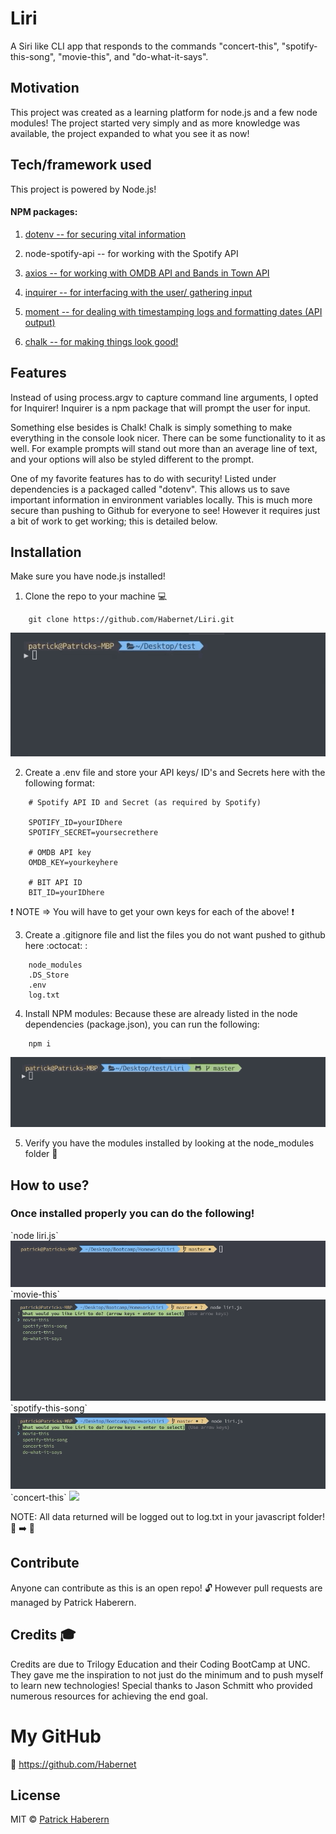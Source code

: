 # Liri
A Siri like CLI app that responds to the commands "concert-this", "spotify-this-song", "movie-this", and "do-what-it-says".

## Motivation
This project was created as a learning platform for node.js and a few node modules! The project started very simply and as more knowledge was available, the project expanded to what you see it as now!


## Tech/framework used
This project is powered by Node.js!
#### NPM packages:
1. [dotenv -- for securing vital information](https://www.npmjs.com/package/dotenv "dotenv")

2. node-spotify-api -- for working with the Spotify API

3. [axios -- for working with OMDB API and Bands in Town API](https://www.npmjs.com/package/axios "axios")

4. [inquirer -- for interfacing with the user/ gathering input](https://www.npmjs.com/package/inquirer "inquirer")


5. [moment -- for dealing with timestamping logs and formatting dates (API output)](https://www.npmjs.com/package/moment "moment")

6. [chalk -- for making things look good!](https://www.npmjs.com/package/chalk "chalk")

## Features
Instead of using process.argv to capture command line arguments, I opted for Inquirer! Inquirer is a npm package that will prompt the user for input.

Something else besides is Chalk! Chalk is simply something to make everything in the console look nicer. There can be some functionality to it as well. For example prompts will stand out more than an average line of text, and your options will also be styled different to the prompt.

One of my favorite features has to do with security! Listed under dependencies is a packaged called "dotenv". This allows us to save important information in environment variables locally. This is much more secure than pushing to Github for everyone to see! However it requires just a bit of work to get working; this is detailed below.

## Installation
Make sure you have node.js installed!
1. Clone the repo to your machine :computer:
```
    git clone https://github.com/Habernet/Liri.git
```
<img src="./assets/gitclone.gif">

2. Create a .env file and store your API keys/ ID's and Secrets here with the following format:

```
    # Spotify API ID and Secret (as required by Spotify)

    SPOTIFY_ID=yourIDhere
    SPOTIFY_SECRET=yoursecrethere

    # OMDB API key
    OMDB_KEY=yourkeyhere

    # BIT API ID
    BIT_ID=yourIDhere
```

:heavy_exclamation_mark: NOTE => You will have to get your own keys for each of the above! :heavy_exclamation_mark:


3. Create a .gitignore file and list the files you do not want pushed to github here :octocat: :

```
    node_modules
    .DS_Store
    .env
    log.txt
```

4. Install NPM modules:
    Because these are already listed in the node dependencies (package.json), you can run the following:

```
    npm i
```

<img src="./assets/npmi.gif">


5. Verify you have the modules installed by looking at the node_modules folder :open_file_folder:



## How to use?
<h3>Once installed properly you can do the following!</h3>
`node liri.js`
<img src="./assets/node-liri.gif">
`movie-this`
<img src="./assets/movie-this.gif">
`spotify-this-song`
<img src="./assets/spotify-this.gif">
`concert-this`
<img src="./assets/concert-this.gif">

NOTE: All data returned will be logged out to log.txt in your javascript folder! :memo: :arrow_right: :open_file_folder: 


## Contribute
Anyone can contribute as this is an open repo! :unlock: However pull requests are managed by Patrick Haberern.

## Credits :mortar_board:
Credits are due to Trilogy Education and their Coding BootCamp at UNC. They gave me the inspiration to not just do the minimum and to push myself to learn  new technologies!
Special thanks to Jason Schmitt who provided numerous resources for achieving the end goal.

# My GitHub
:link: https://github.com/Habernet

## License

MIT © [Patrick Haberern]()